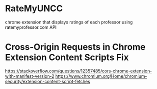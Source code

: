 # RateMyUNCC

chrome extension that displays ratings of each professor using ratemyprofessor.com API

# Cross-Origin Requests in Chrome Extension Content Scripts Fix

https://stackoverflow.com/questions/12357485/cors-chrome-extension-with-manifest-version-2
https://www.chromium.org/Home/chromium-security/extension-content-script-fetches
